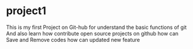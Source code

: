 # project1
This is my first Project on Git-hub for  understand the basic functions of git 
And also learn how contribute open source  projects on github
how can Save and Remove codes 
how can updated new feature

